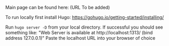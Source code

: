 Main page can be found here: (URL To be added)

To run locally first install Hugo:
https://gohugo.io/getting-started/installing/

Run ```hugo server -D``` from your local directory.
If successful you should see something like: "Web Server is available at http://localhost:1313/ (bind address 127.0.0.1)"
Paste the localhost URL into your browser of choice